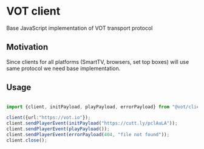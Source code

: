 # VOT client

Base JavaScript implementation of VOT transport protocol

## Motivation

Since clients for all platforms (SmartTV, browsers, set top boxes) will use same protocol we need base implementation.

## Usage 

```Typescript

import {client, initPayload, playPayload, errorPayload} from "@vot/client";

client({url:"https://vot.io"});
client.sendPlayerEvent(initPayload("https://cutt.ly/pclAuLA"));
client.sendPlayerEvent(playPayload());
client.sendPlayerEvent(errorPayload(404, "file not found"));
client.close();

```
